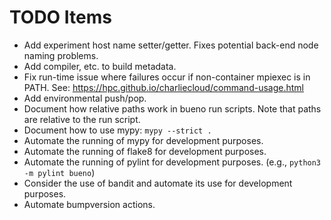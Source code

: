 # TODO Items
- Add experiment host name setter/getter. Fixes potential back-end node naming
  problems.
- Add compiler, etc. to build metadata.
- Fix run-time issue where failures occur if non-container mpiexec is in PATH.
  See: https://hpc.github.io/charliecloud/command-usage.html
- Add environmental push/pop.
- Document how relative paths work in bueno run scripts. Note
  that paths are relative to the run script.
- Document how to use mypy: ```mypy --strict .```
- Automate the running of mypy for development purposes.
- Automate the running of flake8 for development purposes.
- Automate the running of pylint for development purposes.
  (e.g., ```python3 -m pylint bueno```)
- Consider the use of bandit and automate its use for development purposes.
- Automate bumpversion actions.
